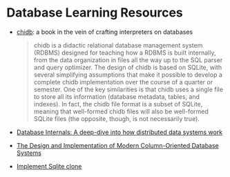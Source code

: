 # Database Learning Resources

- [chidb](http://chi.cs.uchicago.edu/chidb/index.html): a book in the vein of crafting interpreters on databases
   > 
   > chidb is a didactic relational database management system (RDBMS) designed for teaching how a RDBMS is built internally, from the data organization in files all the way up to the SQL parser and query optimizer.
   > The design of chidb is based on SQLite, with several simplifying assumptions that make it possible to develop a complete chidb implementation over the course of a quarter or semester.
   > One of the key similarities is that chidb uses a single file to store all its information (database metadata, tables, and indexes).
   > In fact, the chidb file format is a subset of SQLite, meaning that well-formed chidb files will also be well-formed SQLite files (the opposite, though, is not necessarily true).

- [Database Internals: A deep-dive into how distributed data systems work](https://www.goodreads.com/book/show/44647144-database-internals)
- [The Design and Implementation of Modern Column-Oriented Database Systems](../_assets/design-implementation-modern-column-oriented-databases.pdf)
- [Implement Sqlite clone](https://cstack.github.io/db_tutorial/)
